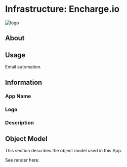 # Infrastructure: Encharge.io

![logo](http://tiof.click/TIOFWikiHeader)

## About

## Usage

Email automation.

## Information

### App Name

### Logo

### Description

###

## Object Model

This section describes the object model used in this App.

See render here:

